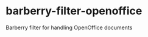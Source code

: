 barberry-filter-openoffice
==========================

Barberry filter for handling OpenOffice documents